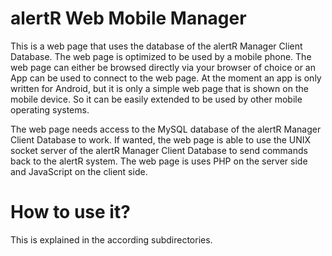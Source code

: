alertR Web Mobile Manager
======

This is a web page that uses the database of the alertR Manager Client Database. The web page is optimized to be used by a mobile phone. The web page can either be browsed directly via your browser of choice or an App can be used to connect to the web page. At the moment an app is only written for Android, but it is only a simple web page that is shown on the mobile device. So it can be easily extended to be used by other mobile operating systems.

The web page needs access to the MySQL database of the alertR Manager Client Database to work. If wanted, the web page is able to use the UNIX socket server of the alertR Manager Client Database to send commands back to the alertR system. The web page is uses PHP on the server side and JavaScript on the client side.


How to use it?
======

This is explained in the according subdirectories.